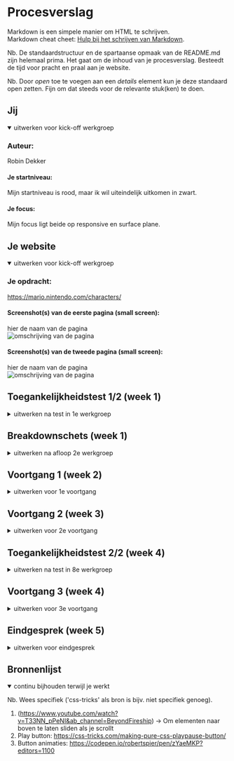 # Procesverslag
Markdown is een simpele manier om HTML te schrijven.  
Markdown cheat cheet: [Hulp bij het schrijven van Markdown](https://github.com/adam-p/markdown-here/wiki/Markdown-Cheatsheet).

Nb. De standaardstructuur en de spartaanse opmaak van de README.md zijn helemaal prima. Het gaat om de inhoud van je procesverslag. Besteedt de tijd voor pracht en praal aan je website.

Nb. Door *open* toe te voegen aan een *details* element kun je deze standaard open zetten. Fijn om dat steeds voor de relevante stuk(ken) te doen.





## Jij

<details open>
  <summary>uitwerken voor kick-off werkgroep</summary>

  ### Auteur:
  Robin Dekker

  #### Je startniveau:
  Mijn startniveau is rood, maar ik wil uiteindelijk uitkomen in zwart.

  #### Je focus:
  Mijn focus ligt beide op responsive en surface plane.
 
</details>





## Je website

<details open>
  <summary>uitwerken voor kick-off werkgroep</summary>

  ### Je opdracht:
  <a>https://mario.nintendo.com/characters/</a>

  #### Screenshot(s) van de eerste pagina (small screen): 
  hier de naam van de pagina  
  <img src="readme-images/screenshot1.png" width="375px" alt="omschrijving van de pagina">

  #### Screenshot(s) van de tweede pagina (small screen):
  hier de naam van de pagina  
  <img src="readme-images/screenshot2.png" width="375px" alt="omschrijving van de pagina">
 
</details>



## Toegankelijkheidstest 1/2 (week 1)

<details>
  <summary>uitwerken na test in 1e werkgroep</summary>

  ### Bevindingen
  Lijst met je bevindingen die in de test naar voren kwamen:
  - Reduced Motion button
  - Buttons en articles zijn volledig klikbaar gemaakt
  - Duidelijke hovers
  

  #### Screenreader
  De screenreader is in het begin nog lastig om mee te werken. Door ctrl + option + U in te typen, krijg je een overzicht van de landmarks, links en headings op de pagina. Het klikken op een button kan ook nog lastig zijn als je niet weet waar de knoppen zitten. Verder is de webpagina wel goed ontworpen voor een screenreader, op een aantal kleine puntjes na.
  
  - De links zijn duidelijk, maar het zijn er wel veel. 
  - Bij de headings heb je alleen H1 en H2, er ontbreken er nog een paar.
  - De tekst in de articles wordt niet altijd voorgelezen.


  #### Muis en Toetsenbord 
  Je kan goed door de webpagina heen tabben. Er wordt duidelijk weergegeven waar je je bevindt door een gele rand om het element te plaatsen.
  
  - Het contrast met de gele rand is niet altijd even duidelijk.
  - Buttons worden wel duidelijk weergegeven.


  #### Motoriek (shocks, elastiekjes)
  Shocks: persoonlijk vond ik het erg moeilijk om mijn hand te bewegen met de shocks. Ze waren erg krachtig en ook wel pijnlijk. De webpagina is wel toegankelijk, omdat je vooral moet scrollen en lezen en er hoeft nergens getypt te worden. Articles zijn volledig klikbaar dus het is makkelijk om iets aan te klikken als je niet heel nauwkeurig bent. Dit geldt ook met de elastiekjes. De meeste buttons zijn ook groot en daarom makkelijk klikbaar.


  #### Visueel (brillen, contrast, kleurenblind, dark/light). 
  - Er is geen dark/light mode, maar dat is ook niet nodig. 
  - Het contrast van de tekst is goed, want het is meestal wit op een donkere achtergrond.
  - De afbeeldingen en achtergrond zijn vaak kleurrijk, dus dit kan soms moeilijk te zien zijn. Het contrast is hier soms laag.
  - De webpagina kent een duidelijke hiërarchie, dus het is makkelijk om elementen te vinden, ook als je het niet volledig kan zien.
  - De tekstgrootte is duidelijk, kan soms iets groter.

</details>



## Breakdownschets (week 1)

<details>
  <summary>uitwerken na afloop 2e werkgroep</summary>

  ### de hele pagina: 
  <img src="readme-images/breakdownschets.png" width="375px" alt="breakdown van de hele pagina">

</details>





## Voortgang 1 (week 2)

<details>
  <summary>uitwerken voor 1e voortgang</summary>

  ### Stand van zaken
  Het schrijven van de HTML ging goed. De opbouw van de pagina is duidelijk, vooral na het maken van de breakdownschets. De nav goed krijgen met css is nog lastig, maar na het maken van het huiswerk ging dit al beter. Het is belangrijk om nog een duidelijke structuur aan te brengen door middel van de headings. De afbeeldingen heb ik voor nu nog even achterwege gelaten.
  
  Ik heb ook al een begin gemaakt aan de css van de eerste pagina. Ik ben begonnen met de onderdelen die ik al begreep en dat ging goed. Voor nu staat het menu nog naast elkaar, maar later wil ik hier een hamburger menu van maken.
  
  Daarnaast heb ik het huiswerk elke keer bijgehouden. Ik heb veel geleerd van de opdrachten en kan het ook gelijk toepassen in mijn eigen website. Ik heb ervaren dat het belangrijk is om de opdrachten te blijven doen om het te begrijpen en kan daar ook veel voorbeelden uithalen. Wat ik niet meteen begrijp vraag ik vervolgens in de les en dan is het een stuk duidelijker. Ik moet er wel bij zeggen dat de opdrachten veel tijd kosten, maar de herhaling is goed om het te onthouden.


  ### Agenda voor meeting
  samen met je groepje opstellen

  | Marc     | Aya          | Mats    | Robin        |
  | ---            | ---                | ---          | ---              |
  | HTML en CSS kort laten zien voor feedback  | hoe zijn hier de h'tjes verdeeld (h1, h2, etc.)?            | plan opstellen ivm huiswerk bijhouden    | Kun je grid, flexbox en position door elkaar gebruiken? Of kan het ook anders?    |
  | - | - | - | Is mijn HTML goed uitgewerkt? Of wat mist er nog of kan beter? |

  Algemeen: Hamburger menu, Github (vullen we het goed in, zoals website link)

  ### Verslag van meeting
  hier na afloop snel de uitkomsten van de meeting vastleggen

  - Probeer de css selectoren korter te maken voor het overzicht, alleen uitschrijven als het nodig is.
  - Structuur houden binnen de css, zodat je het later makkelijk terug kan vinden.
  - Alleen divs gebruiken voor styling, niet voor andere dingen!
  
  - Grid, flexbox en position kunnen zeker door elkaar gebruikt worden.
  - HTML ziet er goed uit. Duidelijk verschil tussen sections en articles.
  - Voor Github vragen moet je bij de studentassistent zijn.
  - Hamburger menu wordt in de volgende lessen uitgelegd.

</details>





## Voortgang 2 (week 3)

<details>
  <summary>uitwerken voor 2e voortgang</summary>

  ### Stand van zaken
  Deze week ben ik goed opweg met de css, maar er moet nog wel veel gedaan worden. Ook heb ik de HTML van de tweede pagina af. Alleen weet ik nog niet hoe ik de uitklaptekst wil gaan doen. Het kan met Details/Summary, dat moet ik nog even opzoeken. Het hamburger menu is ook gelukt na het maken van de opdrachten. Deze week heb ik veel tijd besteed aan het maken van de opdrachten en daardoor niet heel veel kunnen doen aan mijn eigen website. Ik heb wel weer veel geleerd dus dat kan ik goed toepassen.


  ### Agenda voor meeting
  samen met je groepje opstellen

  | Marc      | Aya          | Mats    | Robin      |
  | ---            | ---                | ---          | ---              |
  | Alleen code laten zien  | Je kan de content veranderen zoals bijvoorbeeld een hamburgermenu img naar een kruisje door 'content: url()' in je css te zetten. Alleen hoe doe je dat als je geen url hebt maar een svg afbeelding?             | -    | Code laten zien    |
  | Geen specifieke vragen | - | - | Is het haalbaar om responsive en surface plane te doen? |


  ### Verslag van meeting
  - Het is haalbaar om beide te doen, maar begin sowieso eerst met 1. Als je tijd over hebt kun je altijd meer doen.
  - Goed de opdrachten blijven bijhouden om het te begrijpen.
  - Details/summary opzoeken.

</details>





## Toegankelijkheidstest 2/2 (week 4)

<details>
  <summary>uitwerken na test in 8e werkgroep</summary>

  ### Bevindingen
  - Contrast is goed, tekst is groot genoeg dus blijft leesbaar
  - Contrast op de paarse achtergrond is wat minder, maar nog wel leesbaar
  - Reduced motion button en andere buttons kunnen groter en moeten helemaal klikbaar zijn
  - Meer hovers gebruiken voor duidelijkheid
  - Reduced motion werkt wanneer je dit zelf instelt op jouw device.

  #### Screenreader
  De screenreader werkt goed en kan goed navigeren door de webpagina. 
  - Elke afbeelding heeft een alt-tekst.
  - Alle links zijn duidelijk en komen voor in het overzicht.
  - De headings zijn compleet.
  
  <img src="readme-images/links.png" width="375px" alt="klein scherm">
  <img src="readme-images/headings.png" width="375px" alt="klein scherm">


  #### Muis en Toetsenbord 
  Je kan goed door de webpagina heen tabben. Er wordt duidelijk weergegeven waar je je bevindt door een gele rand om het element te plaatsen.


  #### Motoriek (shocks, elastiekjes)
  De webpagina is en was al toegankelijk, omdat je vooral moet scrollen en lezen en er hoeft nergens getypt te worden. Articles zijn volledig klikbaar dus het is makkelijk om iets aan te klikken als je niet heel nauwkeurig bent. Dit geldt ook met de elastiekjes. De links en buttons zijn ook groot en volledig klikbaar, wat het makkelijker maakt.


  #### Visueel (brillen, contrast, kleurenblind, dark/light). 
  - Met blurred vision zijn de afbeeldingen nog herkenbaar en zijn H1 en H2 nogsteeds leesbaar. Andere tekst helaas niet.
  - De tekst heeft een hoog contrast en is in alle gevallen nog steeds leesbaar.
  - Er is geen dark/light mode, aangezien het een kleurrijk ontwerp is.

</details>





## Voortgang 3 (week 4)

<details>
  <summary>uitwerken voor 3e voortgang</summary>

  ### Stand van zaken
  Deze week heb ik veel vooruitgang geboekt en ben ik al bijna klaar. Ik loop iets achter met de opdrachten maar de onderdelen die belangrijk zijn voor mijn eigen website heb ik wel gemaakt en die kan ik ook goed gebruiken. De css voor beide pagina's is bijna af en ik heb ook JS toegevoegd. Ik moet alleen nog op een paar plekken de responsiveness verder uitwerken, maar ik weet hoe het werkt dus ik ben goed opweg. Wanneer dit klaar is, wil ik nog extra animaties toevoegen en ervoor zorgen dat onderdelen omhoog sliden wanneer je scrollt door de website. Daarnaast kijk ik deze week nog extra naar de buttons en de accessibility van de website.


  ### Agenda voor meeting
  samen met je groepje opstellen

  | Marc      | Mats          | Aya (ziek)    | Robin        |
  | ---            | ---                | ---          | ---              |
  | Code bekijken  | Code bekijken             |-    | mag ik een class gebruiken om een h1 visually hidden te maken?    |
  | Heeft mijn website voldoende variatie? | Is het gebruik van divs correct? | nog een punt | responsiveness op mijn 2e pagina werkt niet helemaal |
  | Mag ik var gebruiken als container rondom tags die wel syntax hebben?          | ...                | ...          |  is er genoeg variatie voor het surface deel of moet ik nog meer toevoegen              |
  | ---            | ---                | ---          | waarom ik maar op 1 button kan klikken en de andere buttons dan niet werken terwijl ze hetzelfde doen             |



  
  ### Verslag van meeting

  - Uitgebreidere JS toevoegen om alle buttons klikbaar te maken, met hulp van de docent
  - Tips om de responsiveness compleet te maken
  - Classes gebruiken mag wanneer het echt nodig is.
  - Er is niet een bepaald aantal elementen dat je nodig hebt voor de surface plane, de docent bepaald of het voldoende is, maar dat zie je ook wel.

</details>





## Eindgesprek (week 5)

<details>
  <summary>uitwerken voor eindgesprek</summary>

  ### Je uitkomst - karakteristiek screenshots:
  
  <img src="readme-images/ss1.png" width="375px" alt="klein scherm">
  <img src="readme-images/ss2.png" width="375px" alt="middel scherm">
  <img src="readme-images/ss3.png" width="375px" alt="groot scherm">
  <img src="readme-images/ss4.png" width="375px" alt="tweede pagina">
  


  ### Dit ging goed/Heb ik geleerd: 
  Waar ik het meest trots op ben, is dat ik heb geleerd hoe ik een menu kan laten in en uitklappen en dat het ook goed werkt. Daarnaast is het menu ook nog responsive. Dat is ook iets waar ik veel tijd in gestoken heb en dat ik nu goed kan.
  
  <img src="readme-images/ss5" width="375px" alt="menu">
  
  Daarnaast heb ik ook geleerd om elementen goed te positioneren, door middel van flexbox, grid en position te gebruiken. Ik beschik nu over veel meer vaardigheden om dit goed te doen en ik begrijp het ook. Na het maken van de opdrachten is flexbox en vooral grid veel duidelijker geworden en kan ik het nu meteen toepassen zonder voorbeeld.
  
  <img src="readme-images/grid.png" width="375px" alt="menu">
  
  Ook kan ik nu buttons klikbaar maken met een paar simpele regels css + JS.
  
  <img src="readme-images/goed1.png" width="375px" alt="menu">
  <img src="readme-images/goed2.png" width="375px" alt="menu">
  


  ### Dit was lastig/Is niet gelukt:
  De meeste dingen gingen goed, maar er zijn twee dingen niet gelukt. Ten eerste is het de reduced motion button werkend maken. Reduced motion werkt wel wanneer je dit zelf instelt bij de instellingen van je device, maar er gebeurt niks wanneer je op de button klikt. Ik weet ook niet zo goed hoe ik dit wel werkend moet maken. Het leek me erg lastig dus voor nu heb ik het gelaten.
  
  <img src="readme-images/ng1.png" width="375px" alt="reduced motion button werken & rode streep bij menu">
  
  Op de echte webpagina van Mario veranderen de plaatjes vanzelf na bepaalde tijd. Ik weet wel ongeveer hoe ik dit zou moeten doen met JS, maar dat is veel werk en hoort niet echt bij de opdracht van dit vak. Als ik meer tijd had zou ik dit wel nog verder willen uitwerken. Daar hoort ook bij dat je op de buttons kan klikken om handmatig de plaatjes te veranderen, dat werkt bij mij ook niet.
  <img src="readme-images/ng.png2" width="375px" alt="veranderende plaatjes">
</details>





## Bronnenlijst

<details open>
  <summary>continu bijhouden terwijl je werkt</summary>

  Nb. Wees specifiek ('css-tricks' als bron is bijv. niet specifiek genoeg).

  1. (https://www.youtube.com/watch?v=T33NN_pPeNI&ab_channel=BeyondFireship) -> Om elementen naar boven te laten sliden als je scrollt
  2. Play button: https://css-tricks.com/making-pure-css-playpause-button/
  3. Button animaties: https://codepen.io/robertspier/pen/zYaeMKP?editors=1100

</details>

